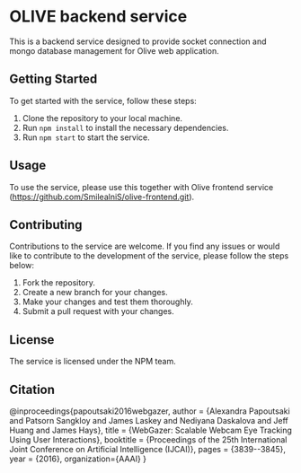 # OLIVE backend service

This is a backend service designed to provide socket connection and mongo database management for Olive web application.

## Getting Started

To get started with the service, follow these steps:

1. Clone the repository to your local machine.
2. Run `npm install` to install the necessary dependencies.
3. Run `npm start` to start the service.

## Usage

To use the service, please use this together with Olive frontend service (https://github.com/SmilealniS/olive-frontend.git). 

## Contributing

Contributions to the service are welcome. If you find any issues or would like to contribute to the development of the service, please follow the steps below:

1. Fork the repository.
2. Create a new branch for your changes.
3. Make your changes and test them thoroughly.
4. Submit a pull request with your changes.

## License

The service is licensed under the NPM team.

## Citation

@inproceedings{papoutsaki2016webgazer,
  author = {Alexandra Papoutsaki and Patsorn Sangkloy and James Laskey and Nediyana Daskalova and Jeff Huang and James Hays},
  title = {WebGazer: Scalable Webcam Eye Tracking Using User Interactions},
  booktitle = {Proceedings of the 25th International Joint Conference on Artificial Intelligence (IJCAI)},
  pages = {3839--3845},
  year = {2016},
  organization={AAAI}
}
